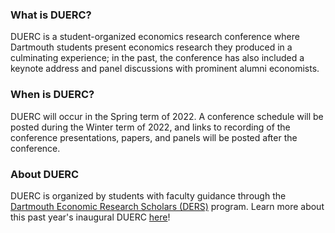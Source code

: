### What is DUERC?

DUERC is a student-organized economics research conference where Dartmouth students present economics research they produced in a culminating experience; in the past, the conference has also included a keynote address and panel discussions with prominent alumni economists.

### When is DUERC?

DUERC will occur in the Spring term of 2022. A conference schedule will be posted during the Winter term of 2022, and links to recording of the conference presentations, papers, and panels will be posted after the conference.

### About DUERC

DUERC is organized by students with faculty guidance through the [Dartmouth Economic Research Scholars (DERS)](https://economics.dartmouth.edu/undergraduate/dartmouth-economic-research-scholars-ders) program. Learn more about this past year's inaugural DUERC [here](https://news.dartmouth.edu/news/2021/04/undergraduate-economics-research-conference-set-saturday)!
